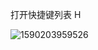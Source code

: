 



打开快捷键列表 H

![1590203959526](C:\Users\70991\AppData\Roaming\Typora\typora-user-images\1590203959526.png)